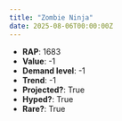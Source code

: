 ```yaml
---
title: "Zombie Ninja"
date: 2025-08-06T00:00:00Z
---
```

- **RAP**: 1683
- **Value**: -1
- **Demand level**: -1
- **Trend**: -1
- **Projected?**: True
- **Hyped?**: True
- **Rare?**: True
